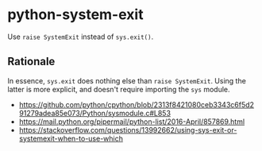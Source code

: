 # python-system-exit

Use `raise SystemExit` instead of `sys.exit()`.

## Rationale

In essence, `sys.exit` does nothing else than `raise SystemExit`. Using the latter is more explicit, and doesn't require importing the `sys` module.

- <https://github.com/python/cpython/blob/2313f8421080ceb3343c6f5d291279adea85e073/Python/sysmodule.c#L853>
- <https://mail.python.org/pipermail/python-list/2016-April/857869.html>
- <https://stackoverflow.com/questions/13992662/using-sys-exit-or-systemexit-when-to-use-which>
